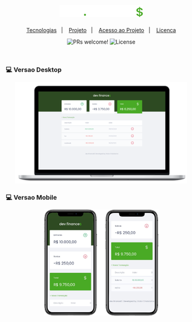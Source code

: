 <h1 align="center">
    <img alt="dev.finances" title="dev.finances" src="./assets/logo.svg" width="220px" />
</h1>

<p align="center">
    <a href="#-tecnologias">Tecnologias</a>&nbsp;&nbsp;&nbsp;|&nbsp;&nbsp;&nbsp;
    <a href="#-projeto">Projeto</a>&nbsp;&nbsp;&nbsp;|&nbsp;&nbsp;&nbsp;
    <a href="#acesso">Acesso ao Projeto</a>&nbsp;&nbsp;&nbsp;|&nbsp;&nbsp;&nbsp;
    <a href="#memo-licenca">Licenca</a>
</p>

<p align="center">
 <img src="https://img.shields.io/static/v1?label=PRs&message=welcome&color=49AA26&labelColor=000000" alt="PRs welcome!" />

  <img alt="License" src="https://img.shields.io/static/v1?label=license&message=MIT&color=49AA26&labelColor=000000">
</p>

<br>

### 💻 Versao Desktop
<p align="center">
    <img alt="dev.finances" src="https://github.com/VictorCrisostomo/Dev.finance/blob/main/assets/desktop-print.png" width="90%">
</p>

### 💻 Versao Mobile
<p align="center">
    <img alt="dev.finances" src="https://github.com/VictorCrisostomo/Dev.finance/blob/main/assets/mobile-print.png" width="60%">
</p>
